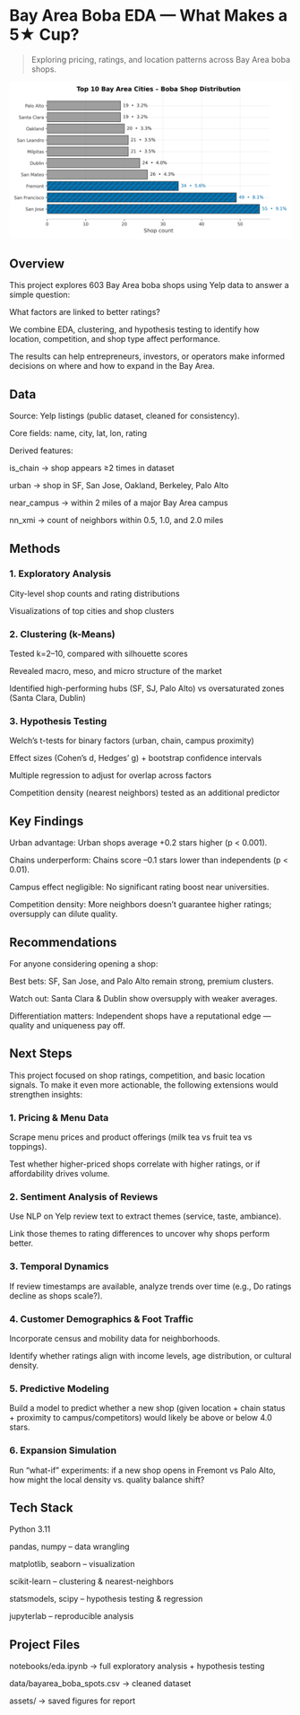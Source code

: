 # Bay Area Boba EDA — What Makes a 5★ Cup?

> Exploring pricing, ratings, and location patterns across Bay Area boba shops.

![Top 10 Bay Area Cities by Number of Boba Shops](assets/top_cities.png)

## **Overview**

This project explores 603 Bay Area boba shops using Yelp data to answer a simple question:

What factors are linked to better ratings?

We combine EDA, clustering, and hypothesis testing to identify how location, competition, and shop type affect performance.

The results can help entrepreneurs, investors, or operators make informed decisions on where and how to expand in the Bay Area.

## **Data**

Source: Yelp listings (public dataset, cleaned for consistency).

Core fields: name, city, lat, lon, rating

Derived features:

is_chain → shop appears ≥2 times in dataset

urban → shop in SF, San Jose, Oakland, Berkeley, Palo Alto

near_campus → within 2 miles of a major Bay Area campus

nn_xmi → count of neighbors within 0.5, 1.0, and 2.0 miles

## **Methods**

### 1. Exploratory Analysis

City-level shop counts and rating distributions

Visualizations of top cities and shop clusters

### 2. Clustering (k-Means)

Tested k=2–10, compared with silhouette scores

Revealed macro, meso, and micro structure of the market

Identified high-performing hubs (SF, SJ, Palo Alto) vs oversaturated zones (Santa Clara, Dublin)

### 3. Hypothesis Testing

Welch’s t-tests for binary factors (urban, chain, campus proximity)

Effect sizes (Cohen’s d, Hedges’ g) + bootstrap confidence intervals

Multiple regression to adjust for overlap across factors

Competition density (nearest neighbors) tested as an additional predictor

## **Key Findings**

Urban advantage: Urban shops average +0.2 stars higher (p < 0.001).

Chains underperform: Chains score –0.1 stars lower than independents (p < 0.01).

Campus effect negligible: No significant rating boost near universities.

Competition density: More neighbors doesn’t guarantee higher ratings; oversupply can dilute quality.

## **Recommendations**

For anyone considering opening a shop:

Best bets: SF, San Jose, and Palo Alto remain strong, premium clusters.

Watch out: Santa Clara & Dublin show oversupply with weaker averages.

Differentiation matters: Independent shops have a reputational edge — quality and uniqueness pay off.

## **Next Steps**

This project focused on shop ratings, competition, and basic location signals. To make it even more actionable, the following extensions would strengthen insights:

### 1. Pricing & Menu Data

Scrape menu prices and product offerings (milk tea vs fruit tea vs toppings).

Test whether higher-priced shops correlate with higher ratings, or if affordability drives volume.

### 2. Sentiment Analysis of Reviews

Use NLP on Yelp review text to extract themes (service, taste, ambiance).

Link those themes to rating differences to uncover why shops perform better.

### 3. Temporal Dynamics

If review timestamps are available, analyze trends over time (e.g., Do ratings decline as shops scale?).

### 4. Customer Demographics & Foot Traffic

Incorporate census and mobility data for neighborhoods.

Identify whether ratings align with income levels, age distribution, or cultural density.

### 5. Predictive Modeling

Build a model to predict whether a new shop (given location + chain status + proximity to campus/competitors) would likely be above or below 4.0 stars.

### 6. Expansion Simulation

Run “what-if” experiments: if a new shop opens in Fremont vs Palo Alto, how might the local density vs. quality balance shift?

## **Tech Stack**

Python 3.11

pandas, numpy – data wrangling

matplotlib, seaborn – visualization

scikit-learn – clustering & nearest-neighbors

statsmodels, scipy – hypothesis testing & regression

jupyterlab – reproducible analysis

## **Project Files**

notebooks/eda.ipynb → full exploratory analysis + hypothesis testing

data/bayarea_boba_spots.csv → cleaned dataset

assets/ → saved figures for report

